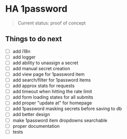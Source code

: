 # HA 1password

> Current status: proof of concept

## Things to do next

- [ ] add i18n
- [ ] add logger
- [ ] add ability to unassign a secret
- [ ] add manual secret creation
- [ ] add view page for 1password item
- [ ] add search/filter for 1password items
- [ ] add approx stats for requests
- [ ] add timeout when hitting the rate limit
- [ ] add form loading states for all submits
- [ ] add proper "update at" for homepage
- [ ] add 1password masking secrets before saving to db
- [ ] add better design
- [ ] make 1password item dropdowns searchable
- [ ] proper documentation
- [ ] tests
